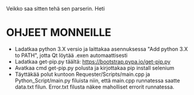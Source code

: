 Veikko saa sitten tehä sen parserin. 
Heti

# OHJEET MONNEILLE
- Ladatkaa python 3.X versio ja laittakaa asennuksessa "Add python 3.X to PATH", jotta Qt löytää .exen automaattisesti
- Ladatkaa get-pip.py täältä: https://bootstrap.pypa.io/get-pip.py
- Avatkaa cmd get-pip.py polusta ja kirjottakaa pip install selenium
- Täyttäkää polut kuntoon Requester/Scripts/main.cpp ja Python_Script/main.py filuista niin, että main.cpp runnatessa saatte data.txt filun. Error.txt filusta näkee maholliset errorit runnatessa.
